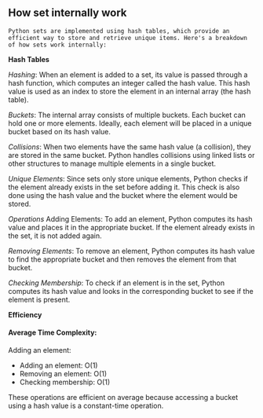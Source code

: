## How set internally work

``Python sets are implemented using hash tables, which provide an efficient way to store and retrieve unique items. Here's a breakdown of how sets work internally: ``

**Hash Tables**

*Hashing*: When an element is added to a set, its value is passed through a hash function, which computes an integer called the hash value. This hash value is used as an index to store the element in an internal array (the hash table).

*Buckets*: The internal array consists of multiple buckets. Each bucket can hold one or more elements. Ideally, each element will be placed in a unique bucket based on its hash value.

*Collisions*: When two elements have the same hash value (a collision), they are stored in the same bucket. Python handles collisions using linked lists or other structures to manage multiple elements in a single bucket.

*Unique Elements*: Since sets only store unique elements, Python checks if the element already exists in the set before adding it. This check is also done using the hash value and the bucket where the element would be stored.

*Operations*
Adding Elements: To add an element, Python computes its hash value and places it in the appropriate bucket. If the element already exists in the set, it is not added again.

*Removing Elements*: To remove an element, Python computes its hash value to find the appropriate bucket and then removes the element from that bucket.

*Checking Membership*: To check if an element is in the set, Python computes its hash value and looks in the corresponding bucket to see if the element is present.

**Efficiency**
#### Average Time Complexity:

Adding an element: 
- Adding an element: O(1)
- Removing an element: O(1)
- Checking membership: O(1)

These operations are efficient on average because accessing a bucket using a hash value is a constant-time operation.

